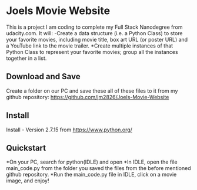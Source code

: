 # Joels Movie Website

This is a project I am coding to complete my Full Stack Nanodegree from udacity.com.
It will:
	-Create a data structure (i.e. a Python Class) to store your favorite movies, including movie title, box art URL (or poster URL) and a YouTube link to the movie trailer.
*Create multiple instances of that Python Class to represent your favorite movies; group all the instances together in a list.


## Download and Save

Create a folder on our PC and save these all of these files to it from my github repository:
https://github.com/jm2826/Joels-Movie-Website

## Install

Install - Version 2.7.15 from https://www.python.org/

## Quickstart
*On your PC, search for python(IDLE) and open
*In IDLE, open the file main_code.py from the folder you saved the files from the before mentioned github repository.
*Run the main_code.py file in IDLE, click on a movie image, and enjoy!

